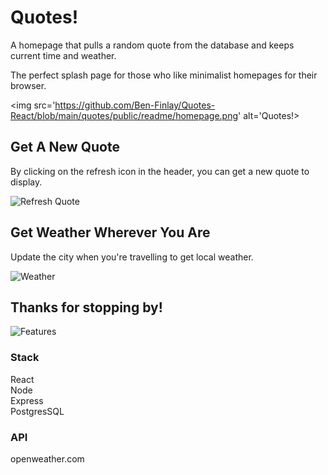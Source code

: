 # Quotes!

A homepage that pulls a random quote from the database and keeps current time and weather.

The perfect splash page for those who like minimalist homepages for their browser.

<img src='https://github.com/Ben-Finlay/Quotes-React/blob/main/quotes/public/readme/homepage.png' alt='Quotes!>
## Get A New Quote

By clicking on the refresh icon in the header, you can get a new quote to display.

<img src='https://github.com/Ben-Finlay/Quotes-React/blob/main/quotes/public/readme/vid1.gif' alt='Refresh Quote'>

## Get Weather Wherever You Are

Update the city when you're travelling to get local weather.

<img src='https://github.com/Ben-Finlay/Quotes-React/blob/main/quotes/public/readme/vid3.gif' alt='Weather'>


## Thanks for stopping by!

<img src='https://github.com/Ben-Finlay/Quotes-React/blob/main/quotes/public/readme/vid2.gif' alt='Features'>

### Stack
React <br/>
Node <br/>
Express <br/>
PostgresSQL <br/>
### API
openweather.com


